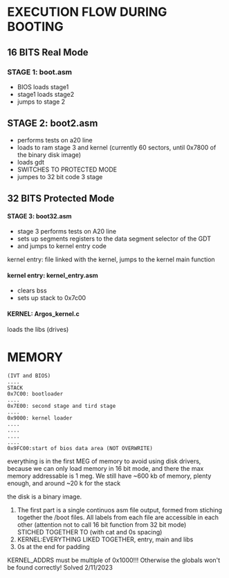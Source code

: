 # EXECUTION FLOW DURING BOOTING 


## 16 BITS Real Mode


### STAGE 1: boot.asm
* BIOS loads stage1
* stage1 loads stage2
* jumps to stage 2

## STAGE 2: boot2.asm

* performs tests on a20 line
* loads to ram stage 3 and kernel (currently 60 sectors, until 0x7800 of the binary disk image)  
* loads gdt
* SWITCHES TO PROTECTED MODE
* jumpes to 32 bit code 3 stage



## 32 BITS Protected Mode

#### STAGE 3: boot32.asm
* stage 3 performs tests on A20 line
* sets up segments registers to the data segment selector of the GDT
* and jumps to kernel entry code


kernel entry: file linked with the kernel, jumps to the kernel main function
#### kernel entry: kernel_entry.asm
*   clears bss
* sets up stack to 0x7c00

#### KERNEL: Argos_kernel.c

loads the libs (drives)


# MEMORY


    (IVT and BIOS)
    .... 
    STACK
    0x7C00: bootloader
    ....
    0x7E00: second stage and tird stage
    ....
    0x9000: kernel loader
    ....
    ....
    ....
    ....
    0x9FC00:start of bios data area (NOT OVERWRITE)


everything is in the first MEG of memory to avoid using disk drivers, because we can only load memory in 16 bit mode, and there the max memory addressable is 1 meg. We still have ~600 kb of memory, plenty enough, and around ~20 k for the stack


the disk is a binary image. 

1) The first part is a single continuos asm file output, formed from stiching together the /boot files. All labels from each file are accessible in each other (attention not to call 16 bit function from 32 bit mode)  
STICHED TOGETHER TO (with cat and 0s spacing)
2) KERNEL:EVERYTHING LIKED TOGETHER, entry, main and libs
3) 0s at the end for padding



KERNEL_ADDRS must be multiple of 0x1000!!! Otherwise the globals won't be found correctly! Solved 2/11/2023

